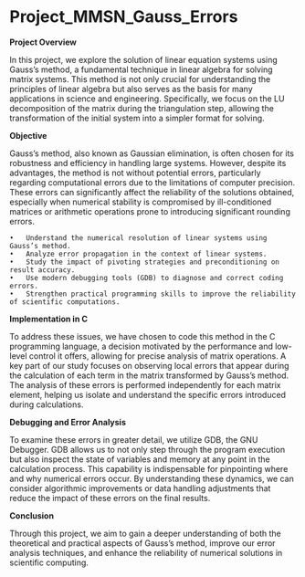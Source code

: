 # Project_MMSN_Gauss_Errors

**Project Overview**

In this project, we explore the solution of linear equation systems using Gauss’s method, a fundamental technique in linear algebra for solving matrix systems. This method is not only crucial for understanding the principles of linear algebra but also serves as the basis for many applications in science and engineering. Specifically, we focus on the LU decomposition of the matrix during the triangulation step, allowing the transformation of the initial system into a simpler format for solving.

**Objective**

Gauss’s method, also known as Gaussian elimination, is often chosen for its robustness and efficiency in handling large systems. However, despite its advantages, the method is not without potential errors, particularly regarding computational errors due to the limitations of computer precision. These errors can significantly affect the reliability of the solutions obtained, especially when numerical stability is compromised by ill-conditioned matrices or arithmetic operations prone to introducing significant rounding errors.

	•	Understand the numerical resolution of linear systems using Gauss’s method.
	•	Analyze error propagation in the context of linear systems.
	•	Study the impact of pivoting strategies and preconditioning on result accuracy.
	•	Use modern debugging tools (GDB) to diagnose and correct coding errors.
	•	Strengthen practical programming skills to improve the reliability of scientific computations.

**Implementation in C**

To address these issues, we have chosen to code this method in the C programming language, a decision motivated by the performance and low-level control it offers, allowing for precise analysis of matrix operations. A key part of our study focuses on observing local errors that appear during the calculation of each term in the matrix transformed by Gauss’s method. The analysis of these errors is performed independently for each matrix element, helping us isolate and understand the specific errors introduced during calculations.

**Debugging and Error Analysis**

To examine these errors in greater detail, we utilize GDB, the GNU Debugger. GDB allows us to not only step through the program execution but also inspect the state of variables and memory at any point in the calculation process. This capability is indispensable for pinpointing where and why numerical errors occur. By understanding these dynamics, we can consider algorithmic improvements or data handling adjustments that reduce the impact of these errors on the final results.

**Conclusion**

Through this project, we aim to gain a deeper understanding of both the theoretical and practical aspects of Gauss’s method, improve our error analysis techniques, and enhance the reliability of numerical solutions in scientific computing.